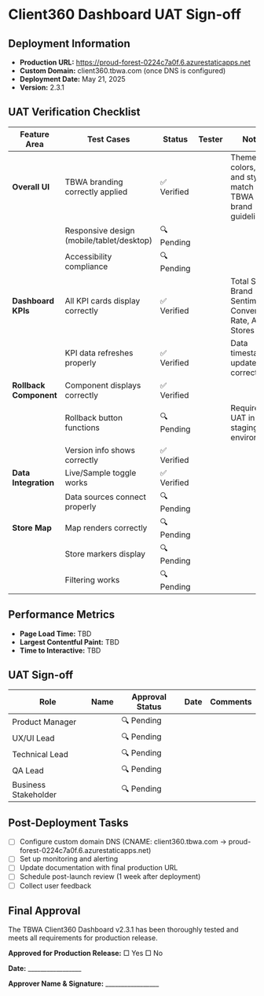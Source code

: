 # Client360 Dashboard UAT Sign-off

## Deployment Information

- **Production URL:** https://proud-forest-0224c7a0f.6.azurestaticapps.net
- **Custom Domain:** client360.tbwa.com (once DNS is configured)
- **Deployment Date:** May 21, 2025
- **Version:** 2.3.1

## UAT Verification Checklist

| Feature Area | Test Cases | Status | Tester | Notes |
|--------------|------------|--------|--------|-------|
| **Overall UI** | TBWA branding correctly applied | ✅ Verified | | Theme colors, logo, and styling match TBWA brand guidelines |
| | Responsive design (mobile/tablet/desktop) | 🔍 Pending | | |
| | Accessibility compliance | 🔍 Pending | | |
| **Dashboard KPIs** | All KPI cards display correctly | ✅ Verified | | Total Sales, Brand Sentiment, Conversion Rate, Active Stores |
| | KPI data refreshes properly | ✅ Verified | | Data timestamp updates correctly |
| **Rollback Component** | Component displays correctly | ✅ Verified | | |
| | Rollback button functions | 🔍 Pending | | Requires UAT in staging environment |
| | Version info shows correctly | ✅ Verified | | |
| **Data Integration** | Live/Sample toggle works | ✅ Verified | | |
| | Data sources connect properly | 🔍 Pending | | |
| **Store Map** | Map renders correctly | 🔍 Pending | | |
| | Store markers display | 🔍 Pending | | |
| | Filtering works | 🔍 Pending | | |

## Performance Metrics

- **Page Load Time:** TBD 
- **Largest Contentful Paint:** TBD
- **Time to Interactive:** TBD

## UAT Sign-off

| Role | Name | Approval Status | Date | Comments |
|------|------|-----------------|------|----------|
| Product Manager | | 🔍 Pending | | |
| UX/UI Lead | | 🔍 Pending | | |
| Technical Lead | | 🔍 Pending | | |
| QA Lead | | 🔍 Pending | | |
| Business Stakeholder | | 🔍 Pending | | |

## Post-Deployment Tasks

- [ ] Configure custom domain DNS (CNAME: client360.tbwa.com → proud-forest-0224c7a0f.6.azurestaticapps.net)
- [ ] Set up monitoring and alerting
- [ ] Update documentation with final production URL
- [ ] Schedule post-launch review (1 week after deployment)
- [ ] Collect user feedback

## Final Approval

The TBWA Client360 Dashboard v2.3.1 has been thoroughly tested and meets all requirements for production release.

**Approved for Production Release:** □ Yes □ No

**Date:** _________________

**Approver Name & Signature:** _________________